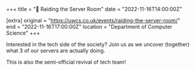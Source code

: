 +++
title = "💾 Raiding the Server Room"
date = "2022-11-16T14:00:00Z"

[extra]
original = "https://uwcs.co.uk/events/raiding-the-server-room/"    
end = "2022-11-16T17:00:00Z"
location = "Department of Computer Science"
+++

Interested in the tech side of the society? Join us as we uncover (together) what 3 of our servers are actually doing.

This is also the semi-official revival of tech team!
